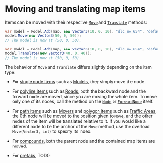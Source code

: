 # Moving and translating map items

Items can be moved with their respective [`Move`](xref:TruckLib.ScsMap.MapItem.Move*) and
[`Translate`](xref:TruckLib.ScsMap.MapItem.Translate*) methods:

```cs
var model = Model.Add(map, new Vector3(10, 0, 10), "dlc_no_654", "default", "default");
model.Move(new Vector3(50, 0, 50));
// The model is now at (50, 0, 50).
```

```cs
var model = Model.Add(map, new Vector3(10, 0, 10), "dlc_no_654", "default", "default");
model.Translate(new Vector3(40, 0, 40));
// The model is now at (50, 0, 50).
```

The behavior of `Move` and `Translate` differs slightly depending on the item type:

* For [single node items](xref:TruckLib.ScsMap.SingleNodeItem) such as [Models](xref:TruckLib.ScsMap.Model), they simply move the node.

* For [polyline items](xref:TruckLib.ScsMap.PolylineItem) such as [Roads](xref:TruckLib.ScsMap.Road), both the backward node and the forward node are moved,
since you are moving the whole item. To move only one of its nodes, call the method on the [`Node`](xref:TruckLib.ScsMap.PolylineItem.Node)
or [`ForwardNode`](xref:TruckLib.ScsMap.PolylineItem.ForwardNode) itself.

* For [path items](xref:TruckLib.ScsMap.PathItem) such as [Movers](xref:TruckLib.ScsMap.Mover) and [polygon items](xref:TruckLib.ScsMap.PolygonItem)
such as [Traffic Areas](xref:TruckLib.ScsMap.TrafficArea), the 0th node will be moved to the position given to `Move`, and the other nodes
of the item will be translated relative to it. If you would like a different node to be the anchor of the `Move` method, use the
overload `Move(Vector3, int)` to specify its index.

* For [compounds](xref:TruckLib.ScsMap.Compound), both the parent node and the contained map items are moved.

* For [prefabs](xref:TruckLib.ScsMap.Prefab), TODO

